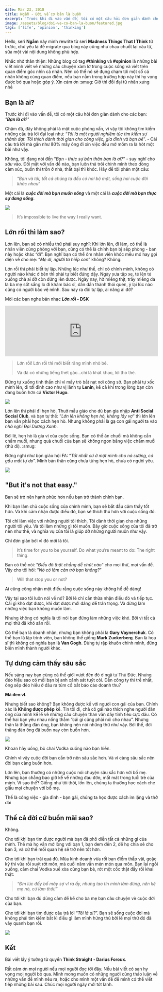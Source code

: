 ```yaml
---
date: Mar 23, 2018
title: Ngẫm - Đời về cơ bản là buồn
excerpt: 'Trước khi đi vào vấn đề, tôi có một câu hỏi đơn giản dành cho các bạn: "Bạn là ai?". Chậm đã, đây không phải là một cuộc phỏng vấn, vì vậy tôi không tìm kiếm những câu trả lời đại loại như: “Tôi là một người nghiêm túc tìm kiếm sự thành đạt. Tôi thích dành thời gian cho công việc, gia đình và bạn bè”. - Cái câu trả lời mà gần như 80% mấy ông đi xin việc đều mở mồm ra là hót một bài như vậy.'
image: /assets/blog/doi-ve-co-ban-la-buon/featured.jpg
tags: ['life', 'opinion', 'thinking']
---
```


Hello, seri **Ngẫm** này mình rewrite từ seri **Madness Things That I Think** từ trước, chủ yếu là để migrate qua blog này cũng như chau chuốt lại câu từ, sửa một vài nội dung không phù hợp.

Nhắc nhở thân thiện: Những blog có tag **#thinking** và **#opinion** là những bài viết mình viết về những câu chuyện xàm lờ trong cuộc sống và viết trên quan điểm góc nhìn cá nhân. Nên có thể nó sẽ đụng chạm tới một số cá nhân không cùng quan điểm, nếu bạn nằm trong trường hợp này thì hy vọng được bỏ qua hoặc góp ý. Xin cảm ơn :smug: Giờ thì đổi đại từ nhân xưng nhé

## Bạn là ai?

Trước khi đi vào vấn đề, tôi có một câu hỏi đơn giản dành cho các bạn: _"**Bạn là ai?**"_

Chậm đã, đây không phải là một cuộc phỏng vấn, vì vậy tôi không tìm kiếm những câu trả lời đại loại như: “_Tôi là một người nghiêm túc tìm kiếm sự thành đạt. Tôi thích dành thời gian cho công việc, gia đình và bạn bè_”. - Cái câu trả lời mà gần như 80% mấy ông đi xin việc đều mở mồm ra là hót một bài như vậy.

Không, tôi đang nói đến “_Bạn - thực sự bản thân bạn là ai?_” - suy nghĩ cho _sâu_ vào.
Đối mặt với vấn đề nào, bạn luôn thả trôi chính mình theo dòng cảm xúc, buồn thì trốn ở nhà, thất bại thì khóc. Hãy để tôi phán một câu:

> “_Bạn và tôi, tất cả chúng ta đều có hai bộ mặt, sống hai cuộc đời khác nhau_”

Một cái là **_cuộc đời mà bạn muốn sống_** và một cái là **_cuộc đời mà bạn thực sự đang sống_**.

![](/assets/blog/doi-ve-co-ban-la-buon/01.jpg)

> It’s impossible to live the way I really want.

## Lớn rồi thì làm sao?

Lớn lên, bạn sẽ có nhiều thứ phải suy nghĩ: Khi lớn lên, đi làm, có thể là nhân viên cùng phòng với bạn, cũng có thể là chính bạn bị sếp phòng - ban này hoặc khác “đì”. Bạn nghĩ bạn có thể ôm nhân viên khóc mếu mó hay gọi điện về cho mẹ: “_Mẹ ơi, người ta hiếp con_” không?
Không.

Lớn rồi thì phải biết tự lập. Những lúc như thế, chỉ có chính mình, không có người nào khác ở bên thì phải tự biết đứng dậy. Ngày xưa tập xe, té lên té xuống chả ai đỡ còn đứng lên được. Ngày nay, hở miếng thịt, trầy miếng da là ba mẹ sốt sắng lo đi khám bác sĩ, dần dần thành thói quen, ỷ lại lúc nào cũng có người bảo vệ mình. Sau này ra đời tự lập, ai nâng ai đỡ?

Mời các bạn nghe bản nhạc **_Lớn rồi_ - DSK**

<iframe width="100%" height="166" scrolling="no" frameBorder="no" allow="autoplay" src="https://w.soundcloud.com/player/?url=https%3A//api.soundcloud.com/tracks/283576041&color=%23ff5500&auto_play=false&hide_related=false&show_comments=true&show_user=true&show_reposts=false&show_teaser=true"></iframe>

> Lớn rồi! Lớn rồi thì mới biết rằng mình nhỏ bé.
>
> Và đã có những tiếng thét gào...chỉ là khát khao, lời thỏ thẻ.

Đừng tự xuống tinh thần chỉ vì mấy trò bắt nạt nơi công sở. Bạn phải tự xốc mình lên, đi tới đỉnh cao như vị lãnh tụ **Lenin**, kể cả khi trong lòng bạn còn đang buồn hơn cả **Victor Hugo**.

![](/assets/blog/doi-ve-co-ban-la-buon/02.jpg)

Lớn lên thì phải đi hẹn hò. Thuở mẫu giáo cho dù bạn gia nhập **Anti Social Social Club**, và bạn tự thề: “_Lớn lên không hẹn hò, không lấy vợ_” thì lớn lên bạn vẫn phải học cách hẹn hò. Nhưng không phải là gạ con gái người ta vào _nhà nghỉ Đại Dương Xanh_.

Bởi lẽ, hẹn hò là gia vị của cuộc sống. Bạn có thể ăn chuối mà không cần chấm muối, nhưng quả chuối của bạn sẽ không ngon bằng việc chấm muối (thử đi). :smug:

Đừng nghĩ như bọn giáo hội FA: “_Tốt nhất cứ ở một mình cho nó sướng, có gấu mất tự do_”. Mình bản thân cũng chưa từng hẹn hò, chưa có người yêu.

![](/assets/blog/doi-ve-co-ban-la-buon/03.jpg)

## "But it's not that easy."

Bạn sẽ trở nên hạnh phúc hơn nếu bạn trở thành chính bạn.

Khi bạn làm chủ cuộc sống của chính mình, bạn sẽ bắt đầu cảm thấy tốt hơn. Và khi cảm nhận được điều đó, bạn sẽ thích thú hơn với cuộc sống đó.

Tôi chỉ làm việc với những người tôi thích. Tôi dành thời gian cho những người tôi yêu. Và tôi làm những gì tôi muốn. Bây giờ cuộc sống của tôi đã trở nên như thế, và nghĩa vụ của tôi là giúp đỡ những người muốn như vậy.

Chỉ đơn giản bởi vì đó mới là tôi.

> It’s time for you to be yourself. Do what you’re meant to do: The right thing.

Bạn có thể nói: “_Điều đó thật chẳng dễ chút nào_” cho mọi thứ, mọi vấn đề. Vậy cho tôi hỏi: “_Nó có làm cản trở bạn không?_”

> Will that stop you or not?

Ai cũng công nhận một điều rằng cuộc sống này không hề dễ dàng!

Vậy tại sao tôi luôn nói về nó? Bởi lẽ chỉ cần thừa nhận điều đó và tiếp tục. Cái gì khó đạt được, khi đạt được mới đáng để trân trọng. Và đừng làm những việc bạn không muốn làm.

Nhưng không có nghĩa là tôi nói bạn đừng làm những việc khó. Bởi vì tất cả mọi thứ đã khó sẵn rồi.

Có thể bạn là doanh nhân, nhưng bạn không phải là **Gary Vaynerchuk**. Có thể bạn là lập trình viên, bạn không thể giống **Mark Zuckerberg**. Bạn là họa sĩ thì không có nghĩa bạn là **Van Gogh**. Đừng tự rập khuôn chính mình, đừng biến mình thành người khác.

## Tự dưng cảm thấy sâu sắc

Nếu sáng nay bạn cùng cả thế giới vượt đèn đỏ ở ngã tư Thủ Đức. Nhưng đéo hiểu sao có mỗi bạn bị anh cảnh sát tuýt còi. Đến công ty thì trễ nhất, ông sếp đéo hiểu ở đâu ra túm cổ bắt báo cáo doanh thu?

**Má đen vl.**

Nhưng biết sao không? Bạn không được kể với người con gái của bạn. Chính xác là **Không được phép** kể. Tin tôi đi, chả cô gái nào thích nghe người đàn ông của mình kể lể về những câu chuyện than vãn đầy tính tiêu cực đâu. Có thể hai bạn yêu nhau nồng thắm “cái gì cũng phải nói cho nhau”. Nhưng thân là thằng đàn ông, bạn không nên nói những thứ như vậy. Bởi thế, đời thằng đàn ông đã buồn nay còn buồn hơn.

![](/assets/blog/doi-ve-co-ban-la-buon/04.jpg)

Khoan hãy uống, bỏ chai Vodka xuống nào bạn hiền.

Chính vì vậy cuộc đời bạn cần trở nên sâu sắc hơn. Và vì càng sâu sắc nên đời bạn càng buồn hơn.

Lớn lên, bạn thường có những cuộc nói chuyện sâu sắc hơn với bố mẹ. Nhưng bạn chẳng bao giờ kể về những đau đớn, mất mát trong tuổi trẻ của mình. Vì sao thế? Giống như tôi thôi, lớn lên, chúng ta thường học cách che giấu mọi chuyện với bố mẹ.

Thế là công việc - gia đình - bạn gái, chúng ta học được cách im lặng và thở dài

## Thế cả đời cứ buồn mãi sao?

Không.

Cho tới khi bạn tìm được người mà bạn đã phô diễn tất cả những gì của mình. Thế mà họ vẫn mở lòng với bạn 1, bạn đem đến 2, để họ chia sẻ cho bạn 3, và cứ thế mối quan hệ sẽ trở nên tốt hơn.

Cho tới khi bạn trải quá đủ. Mùa kinh doanh vừa rồi bạn điểm thấp vãi, goặc kỳ thi vừa rồi xuýt rớt môn, mà cuối năm vẫn mén món qua môn. Bạn lại ngồi xuống, cầm chai Vodka xuề xòa cùng bạn bè, rót một cốc thật đẫy rồi khai thật:

> _“Đm lúc đấy bố mày sợ vl ra ấy, nhưng tao tin mình làm đúng, nên kệ mẹ nó, cứ làm thôi!”_

Cho tới khi bạn đủ dũng cảm để kể cho ba mẹ bạn câu chuyện vè cuộc đời của bạn.

Cho tới khi bạn tìm được câu trả lời “_Tôi là ai?_”. Bạn sẽ sống cuộc đời mà không phải tìm kiếm bất kì điều gì làm mình hứng thú bởi lẽ mọi thứ đó đã vây quanh bạn rồi.

![](/assets/blog/doi-ve-co-ban-la-buon/05.jpg)

## Kết

Bài viết lấy ý tưởng từ quyển **Think Straight - Darius Foroux.**

Rất cảm ơn mọi người nếu mọi người đọc tới đây. Nếu bài viết có sạn hy vọng mọi người bỏ qua. Mình mong muốn có những người cùng thảo luận về những vấn đề mình nêu ra, hoặc cho mình một vấn đề để mình có thể viết tiếp những bài sau. Chúc mọi người ngày mới tốt lành.
